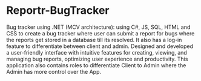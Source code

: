 # Reportr-BugTracker
 Bug tracker using .NET (MCV architecture): using C#, JS, SQL, HTML and CSS to create a bug tracker where user can submit a report for bugs where the reports get stored in a database till its resolved. It also has a log-in feature to differentiate between client and admin. Designed and developed a user-friendly interface with intuitive features for creating, viewing, and managing bug reports, optimizing user experience and productivity. This application also contains roles to differentiate Client to Admin where the Admin has more control over the App.
